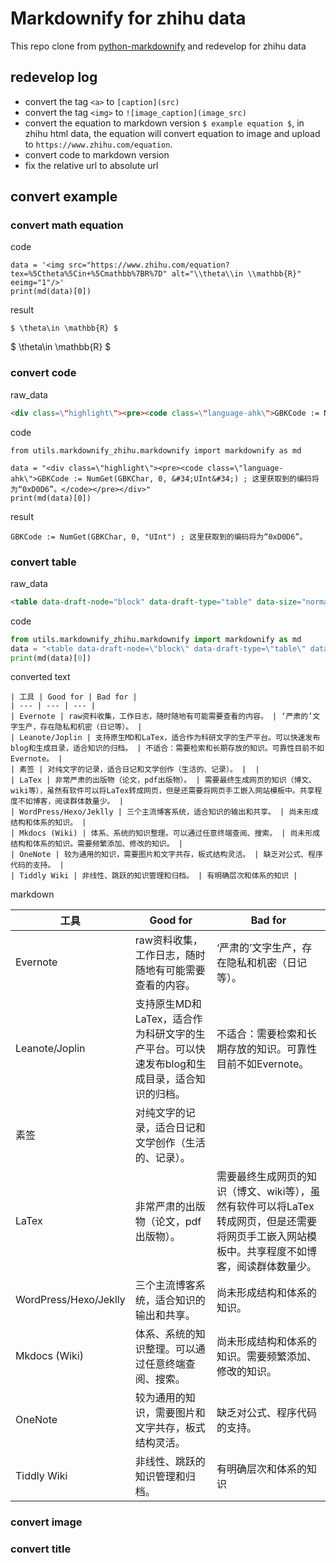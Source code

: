 # Markdownify for zhihu data

This repo clone from [python-markdownify](https://github.com/matthewwithanm/python-markdownify) and redevelop for zhihu data

## redevelop log

+ convert the tag ```<a>``` to ```[caption](src)``` 
+ convert the tag ```<img>``` to ```![image_caption](image_src)``` 
+ convert the equation to markdown version ``` $ example equation $ ```, in zhihu html data, the equation will convert equation to image and upload to ```https://www.zhihu.com/equation```.
+ convert code to markdown version 
+ fix the relative url to absolute url


## convert example


### convert math equation

code

```
data = '<img src="https://www.zhihu.com/equation?tex=%5Ctheta%5Cin+%5Cmathbb%7BR%7D" alt="\\theta\\in \\mathbb{R}" eeimg="1"/>'
print(md(data)[0])
```

result 

```
$ \theta\in \mathbb{R} $
```

$ \theta\in \mathbb{R} $

### convert code

raw_data

```html
<div class=\"highlight\"><pre><code class=\"language-ahk\">GBKCode := NumGet(GBKChar, 0, &#34;UInt&#34;) ; 这里获取到的编码将为“0xD0D6”。</code></pre></div>
```

code

```
from utils.markdownify_zhihu.markdownify import markdownify as md

data = "<div class=\"highlight\"><pre><code class=\"language-ahk\">GBKCode := NumGet(GBKChar, 0, &#34;UInt&#34;) ; 这里获取到的编码将为“0xD0D6”。</code></pre></div>"
print(md(data)[0])
```

result


``` 
GBKCode := NumGet(GBKChar, 0, "UInt") ; 这里获取到的编码将为“0xD0D6”。
```


### convert table

raw_data

```html
<table data-draft-node="block" data-draft-type="table" data-size="normal" data-row-style="normal"><tbody><tr><th>工具</th><th>Good for</th><th>Bad for</th></tr><tr><td>Evernote</td><td>raw资料收集，工作日志，随时随地有可能需要查看的内容。</td><td>‘严肃的’文字生产，存在隐私和机密（日记等）。</td></tr><tr><td>Leanote/Joplin</td><td>支持原生MD和LaTex，适合作为科研文字的生产平台。可以快速发布blog和生成目录，适合知识的归档。</td><td>不适合：需要检索和长期存放的知识。可靠性目前不如Evernote。</td></tr><tr><td>素签</td><td>对纯文字的记录，适合日记和文学创作（生活的、记录）。</td><td></td></tr><tr><td>LaTex</td><td>非常严肃的出版物（论文，pdf出版物）。</td><td>需要最终生成网页的知识（博文、wiki等），虽然有软件可以将LaTex转成网页，但是还需要将网页手工嵌入网站模板中。共享程度不如博客，阅读群体数量少。</td></tr><tr><td>WordPress/Hexo/Jeklly</td><td>三个主流博客系统，适合知识的输出和共享。</td><td>尚未形成结构和体系的知识。</td></tr><tr><td>Mkdocs (Wiki)</td><td>体系、系统的知识整理。可以通过任意终端查阅、搜索。</td><td>尚未形成结构和体系的知识。需要频繁添加、修改的知识。</td></tr><tr><td>OneNote</td><td>较为通用的知识，需要图片和文字共存，板式结构灵活。</td><td>缺乏对公式、程序代码的支持。</td></tr><tr><td>Tiddly Wiki</td><td>非线性、跳跃的知识管理和归档。</td><td>有明确层次和体系的知识</td></tr></tbody></table>
```

code 
```python
from utils.markdownify_zhihu.markdownify import markdownify as md
data = "<table data-draft-node=\"block\" data-draft-type=\"table\" data-size=\"normal\" data-row-style=\"normal\"><tbody><tr><th>工具</th><th>Good for</th><th>Bad for</th></tr><tr><td>Evernote</td><td>raw资料收集，工作日志，随时随地有可能需要查看的内容。</td><td>‘严肃的’文字生产，存在隐私和机密（日记等）。</td></tr><tr><td>Leanote/Joplin</td><td>支持原生MD和LaTex，适合作为科研文字的生产平台。可以快速发布blog和生成目录，适合知识的归档。</td><td>不适合：需要检索和长期存放的知识。可靠性目前不如Evernote。</td></tr><tr><td>素签</td><td>对纯文字的记录，适合日记和文学创作（生活的、记录）。</td><td></td></tr><tr><td>LaTex</td><td>非常严肃的出版物（论文，pdf出版物）。</td><td>需要最终生成网页的知识（博文、wiki等），虽然有软件可以将LaTex转成网页，但是还需要将网页手工嵌入网站模板中。共享程度不如博客，阅读群体数量少。</td></tr><tr><td>WordPress/Hexo/Jeklly</td><td>三个主流博客系统，适合知识的输出和共享。</td><td>尚未形成结构和体系的知识。</td></tr><tr><td>Mkdocs (Wiki)</td><td>体系、系统的知识整理。可以通过任意终端查阅、搜索。</td><td>尚未形成结构和体系的知识。需要频繁添加、修改的知识。</td></tr><tr><td>OneNote</td><td>较为通用的知识，需要图片和文字共存，板式结构灵活。</td><td>缺乏对公式、程序代码的支持。</td></tr><tr><td>Tiddly Wiki</td><td>非线性、跳跃的知识管理和归档。</td><td>有明确层次和体系的知识</td></tr></tbody></table>"
print(md(data)[0])
```


converted text

```
| 工具 | Good for | Bad for |
| --- | --- | --- |
| Evernote | raw资料收集，工作日志，随时随地有可能需要查看的内容。 | ‘严肃的’文字生产，存在隐私和机密（日记等）。 |
| Leanote/Joplin | 支持原生MD和LaTex，适合作为科研文字的生产平台。可以快速发布blog和生成目录，适合知识的归档。 | 不适合：需要检索和长期存放的知识。可靠性目前不如Evernote。 |
| 素签 | 对纯文字的记录，适合日记和文学创作（生活的、记录）。 |  |
| LaTex | 非常严肃的出版物（论文，pdf出版物）。 | 需要最终生成网页的知识（博文、wiki等），虽然有软件可以将LaTex转成网页，但是还需要将网页手工嵌入网站模板中。共享程度不如博客，阅读群体数量少。 |
| WordPress/Hexo/Jeklly | 三个主流博客系统，适合知识的输出和共享。 | 尚未形成结构和体系的知识。 |
| Mkdocs (Wiki) | 体系、系统的知识整理。可以通过任意终端查阅、搜索。 | 尚未形成结构和体系的知识。需要频繁添加、修改的知识。 |
| OneNote | 较为通用的知识，需要图片和文字共存，板式结构灵活。 | 缺乏对公式、程序代码的支持。 |
| Tiddly Wiki | 非线性、跳跃的知识管理和归档。 | 有明确层次和体系的知识 |
```

markdown 

| 工具 | Good for | Bad for |
| --- | --- | --- |
| Evernote | raw资料收集，工作日志，随时随地有可能需要查看的内容。 | ‘严肃的’文字生产，存在隐私和机密（日记等）。 |
| Leanote/Joplin | 支持原生MD和LaTex，适合作为科研文字的生产平台。可以快速发布blog和生成目录，适合知识的归档。 | 不适合：需要检索和长期存放的知识。可靠性目前不如Evernote。 |
| 素签 | 对纯文字的记录，适合日记和文学创作（生活的、记录）。 |  |
| LaTex | 非常严肃的出版物（论文，pdf出版物）。 | 需要最终生成网页的知识（博文、wiki等），虽然有软件可以将LaTex转成网页，但是还需要将网页手工嵌入网站模板中。共享程度不如博客，阅读群体数量少。 |
| WordPress/Hexo/Jeklly | 三个主流博客系统，适合知识的输出和共享。 | 尚未形成结构和体系的知识。 |
| Mkdocs (Wiki) | 体系、系统的知识整理。可以通过任意终端查阅、搜索。 | 尚未形成结构和体系的知识。需要频繁添加、修改的知识。 |
| OneNote | 较为通用的知识，需要图片和文字共存，板式结构灵活。 | 缺乏对公式、程序代码的支持。 |
| Tiddly Wiki | 非线性、跳跃的知识管理和归档。 | 有明确层次和体系的知识 |


### convert image

### convert title

